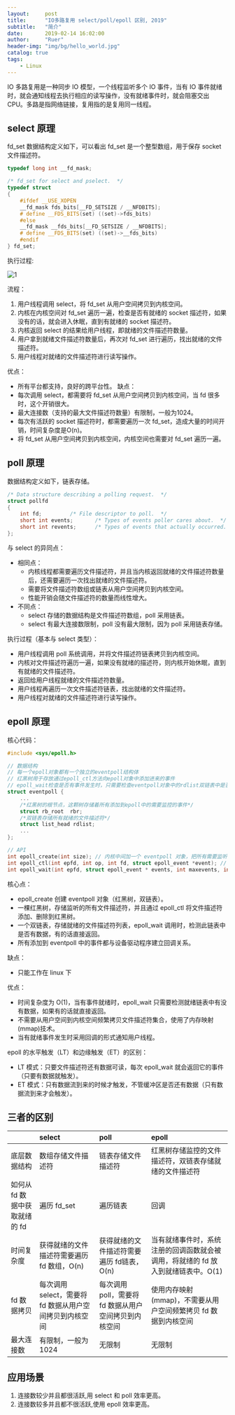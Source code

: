 ```yaml
---
layout:     post
title:      "IO多路复用 select/poll/epoll 区别, 2019"
subtitle:   "简介"
date:       2019-02-14 16:02:00
author:     "Ruer"
header-img: "img/bg/hello_world.jpg"
catalog: true
tags:
    - Linux
---
```


IO 多路复用是一种同步 IO 模型，一个线程监听多个 IO 事件，当有 IO 事件就绪时，就会通知线程去执行相应的读写操作，没有就绪事件时，就会阻塞交出 CPU。多路是指网络链接，复用指的是复用同一线程。

## select 原理

fd_set 数据结构定义如下，可以看出 fd_set 是一个整型数组，用于保存 socket 文件描述符。

```C++
typedef long int __fd_mask;

/* fd_set for select and pselect.  */
typedef struct
{
    #ifdef __USE_XOPEN
    __fd_mask fds_bits[__FD_SETSIZE / __NFDBITS];
    # define __FDS_BITS(set) ((set)->fds_bits)
    #else
    __fd_mask __fds_bits[__FD_SETSIZE / __NFDBITS];
    # define __FDS_BITS(set) ((set)->__fds_bits)
    #endif
} fd_set;
```

执行过程:

![1](/img/Linux/网络编程/select原理.png)

流程：
1. 用户线程调用 select，将 fd_set 从用户空间拷贝到内核空间。
2. 内核在内核空间对 fd_set 遍历一遍，检查是否有就绪的 socket 描述符，如果没有的话，就会进入休眠，直到有就绪的 socket 描述符。
3. 内核返回 select 的结果给用户线程，即就绪的文件描述符数量。
4. 用户拿到就绪文件描述符数量后，再次对 fd_set 进行遍历，找出就绪的文件描述符。
5. 用户线程对就绪的文件描述符进行读写操作。

优点：
* 所有平台都支持，良好的跨平台性。
缺点：
* 每次调用 select，都需要将 fd_set 从用户空间拷贝到内核空间，当 fd 很多时，这个开销很大。
* 最大连接数（支持的最大文件描述符数量）有限制，一般为1024。
* 每次有活跃的 socket 描述符时，都需要遍历一次 fd_set，造成大量的时间开销，时间复杂度是O(n)。
* 将 fd_set 从用户空间拷贝到内核空间，内核空间也需要对 fd_set 遍历一遍。

## poll 原理

数据结构定义如下，链表存储。

```C++
/* Data structure describing a polling request.  */
struct pollfd
{
    int fd;			/* File descriptor to poll.  */
    short int events;		/* Types of events poller cares about.  */
    short int revents;		/* Types of events that actually occurred.  */
};
```

与 select 的异同点：

* 相同点：
    * 内核线程都需要遍历文件描述符，并且当内核返回就绪的文件描述符数量后，还需要遍历一次找出就绪的文件描述符。
    * 需要将文件描述符数组或链表从用户空间拷贝到内核空间。
    * 性能开销会随文件描述符的数量而线性增大。
* 不同点：
    * select 存储的数据结构是文件描述符数组，poll 采用链表。
    * select 有最大连接数限制，poll 没有最大限制，因为 poll 采用链表存储。

执行过程（基本与 select 类型）：
* 用户线程调用 poll 系统调用，并将文件描述符链表拷贝到内核空间。
* 内核对文件描述符遍历一遍，如果没有就绪的描述符，则内核开始休眠，直到有就绪的文件描述符。
* 返回给用户线程就绪的文件描述符数量。
* 用户线程再遍历一次文件描述符链表，找出就绪的文件描述符。
* 用户线程对就绪的文件描述符进行读写操作。

## epoll 原理

核心代码：

```C++
#include <sys/epoll.h>

// 数据结构
// 每一个epoll对象都有一个独立的eventpoll结构体
// 红黑树用于存放通过epoll_ctl方法向epoll对象中添加进来的事件
// epoll_wait检查是否有事件发生时，只需要检查eventpoll对象中的rdlist双链表中是否有epitem元素即可
struct eventpoll {
    ...
    /*红黑树的根节点，这颗树存储着所有添加到epoll中的需要监控的事件*/
    struct rb_root  rbr;
    /*双链表存储所有就绪的文件描述符*/
    struct list_head rdlist;
    ...
};

// API
int epoll_create(int size); // 内核中间加一个 eventpoll 对象，把所有需要监听的 socket 都放到 eventpoll 对象中
int epoll_ctl(int epfd, int op, int fd, struct epoll_event *event); // epoll_ctl 负责把 socket 增加、删除到内核红黑树
int epoll_wait(int epfd, struct epoll_event * events, int maxevents, int timeout);// epoll_wait 检测双链表中是否有就绪的文件描述符，如果有，则返回
```

核心点：
* epoll_create 创建 eventpoll 对象（红黑树，双链表）。
* 一棵红黑树，存储监听的所有文件描述符，并且通过 epoll_ctl 将文件描述符添加、删除到红黑树。
* 一个双链表，存储就绪的文件描述符列表，epoll_wait 调用时，检测此链表中是否有数据，有的话直接返回。
* 所有添加到 eventpoll 中的事件都与设备驱动程序建立回调关系。

缺点：
* 只能工作在 linux 下

优点：
* 时间复杂度为 O(1)，当有事件就绪时，epoll_wait 只需要检测就绪链表中有没有数据，如果有的话就直接返回。
* 不需要从用户空间到内核空间频繁拷贝文件描述符集合，使用了内存映射(mmap)技术。
* 当有就绪事件发生时采用回调的形式通知用户线程。

epoll 的水平触发（LT）和边缘触发（ET）的区别：
* LT 模式：只要文件描述符还有数据可读，每次 epoll_wait 就会返回它的事件（只要有数据就触发）。
* ET 模式：只有数据流到来的时候才触发，不管缓冲区是否还有数据（只有数据流到来才会触发）。

## 三者的区别

|                             | select                                              | poll                                              | epoll                                                                     |
| :-------------------------- | :-------------------------------------------------- | :------------------------------------------------ | :------------------------------------------------------------------------- |
| 底层数据结构                 | 数组存储文件描述符                                    | 链表存储文件描述符                                 | 红黑树存储监控的文件描述符，双链表存储就绪的文件描述符                          |
| 如何从 fd 数据中获取就绪的 fd | 遍历 fd_set                                          | 遍历链表                                          | 回调                                                                       |
| 时间复杂度                   | 获得就绪的文件描述符需要遍历 fd 数组，O(n)             | 获得就绪的文件描述符需要遍历 fd链表，O(n)            | 当有就绪事件时，系统注册的回调函数就会被调用，将就绪的 fd 放入到就绪链表中。O(1) |
| fd 数据拷贝                  | 每次调用 select，需要将 fd 数据从用户空间拷贝到内核空间 | 每次调用 poll，需要将 fd 数据从用户空间拷贝到内核空间 | 使用内存映射(mmap)，不需要从用户空间频繁拷贝 fd 数据到内核空间                 |
| 最大连接数                   | 有限制，一般为1024                                    | 无限制                                            | 无限制                                                                     |

## 应用场景

1. 连接数较少并且都很活跃,用 select 和 poll 效率更高。
2. 连接数较多并且都不很活跃,使用 epoll 效率更高。